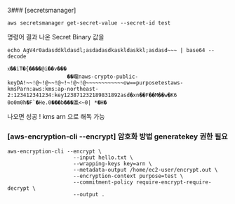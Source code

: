 3### [secretsmanager]
```
aws secretsmanager get-secret-value --secret-id test
```

명령어 결과 나온 Secret Binary 값을

```
echo AgV4r0adasddkldasdl;asdadasdkaskldaskkl;asdasd~~~ | base64 --decode
```

```
x҅��iT�{����@i��v���
                   ��矓naws-crypto-public-keyDA!~~!@~!@~~!@~!~!@~!@~~~~~~~~~~~~ow==purposetestaws-kmsParn:aws:kms:ap-northeast-2:123412341234:key123871232189831892asd�xn��F��M��w�K6
0o0m0h�F`�He.0���b���瀛<~0| *�H�
```

나오면 성공 ! kms arn 으로 해독 가능





### [aws-encryption-cli --encrypt] 암호화 방법 generatekey 권한 필요
```
aws-encryption-cli --encrypt \
                     --input hello.txt \
                     --wrapping-keys key=arn \
                     --metadata-output /home/ec2-user/encrypt.out \
                     --encryption-context purpose=test \
                     --commitment-policy require-encrypt-require-decrypt \
                     --output .
```
